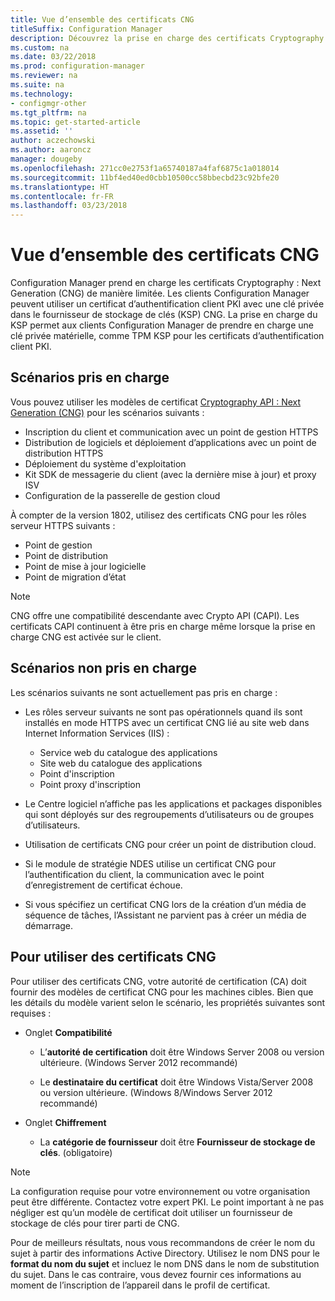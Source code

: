 ```yaml
---
title: Vue d’ensemble des certificats CNG
titleSuffix: Configuration Manager
description: Découvrez la prise en charge des certificats Cryptography Next Generation (CNG) pour les clients et serveurs Configuration Manager.
ms.custom: na
ms.date: 03/22/2018
ms.prod: configuration-manager
ms.reviewer: na
ms.suite: na
ms.technology:
- configmgr-other
ms.tgt_pltfrm: na
ms.topic: get-started-article
ms.assetid: ''
author: aczechowski
ms.author: aaroncz
manager: dougeby
ms.openlocfilehash: 271cc0e2753f1a65740187a4faf6875c1a018014
ms.sourcegitcommit: 11bf4ed40ed0cbb10500cc58bbecbd23c92bfe20
ms.translationtype: HT
ms.contentlocale: fr-FR
ms.lasthandoff: 03/23/2018
---
```

# <a name="cng-certificates-overview"></a>Vue d’ensemble des certificats CNG
<!-- 1356191 --> 

Configuration Manager prend en charge les certificats Cryptography : Next Generation (CNG) de manière limitée. Les clients Configuration Manager peuvent utiliser un certificat d’authentification client PKI avec une clé privée dans le fournisseur de stockage de clés (KSP) CNG. La prise en charge du KSP permet aux clients Configuration Manager de prendre en charge une clé privée matérielle, comme TPM KSP pour les certificats d’authentification client PKI.

## <a name="supported-scenarios"></a>Scénarios pris en charge
Vous pouvez utiliser les modèles de certificat [Cryptography API : Next Generation (CNG)](https://msdn.microsoft.com/library/windows/desktop/bb204775.aspx) pour les scénarios suivants :

- Inscription du client et communication avec un point de gestion HTTPS   
- Distribution de logiciels et déploiement d’applications avec un point de distribution HTTPS   
- Déploiement du système d'exploitation  
- Kit SDK de messagerie du client (avec la dernière mise à jour) et proxy ISV   
- Configuration de la passerelle de gestion cloud  

À compter de la version 1802, utilisez des certificats CNG pour les rôles serveur HTTPS suivants : <!-- 1357314 -->   
- Point de gestion
- Point de distribution
- Point de mise à jour logicielle
- Point de migration d’état     

> [!NOTE]
> CNG offre une compatibilité descendante avec Crypto API (CAPI). Les certificats CAPI continuent à être pris en charge même lorsque la prise en charge CNG est activée sur le client.

## <a name="unsupported-scenarios"></a>Scénarios non pris en charge

Les scénarios suivants ne sont actuellement pas pris en charge :

- Les rôles serveur suivants ne sont pas opérationnels quand ils sont installés en mode HTTPS avec un certificat CNG lié au site web dans Internet Information Services (IIS) : 
    - Service web du catalogue des applications
    - Site web du catalogue des applications
    - Point d'inscription  
    - Point proxy d'inscription  

- Le Centre logiciel n’affiche pas les applications et packages disponibles qui sont déployés sur des regroupements d’utilisateurs ou de groupes d’utilisateurs.

- Utilisation de certificats CNG pour créer un point de distribution cloud.

- Si le module de stratégie NDES utilise un certificat CNG pour l’authentification du client, la communication avec le point d’enregistrement de certificat échoue.

- Si vous spécifiez un certificat CNG lors de la création d’un média de séquence de tâches, l’Assistant ne parvient pas à créer un média de démarrage.

## <a name="to-use-cng-certificates"></a>Pour utiliser des certificats CNG

Pour utiliser des certificats CNG, votre autorité de certification (CA) doit fournir des modèles de certificat CNG pour les machines cibles. Bien que les détails du modèle varient selon le scénario, les propriétés suivantes sont requises :

- Onglet **Compatibilité**

    - L’**autorité de certification** doit être Windows Server 2008 ou version ultérieure. (Windows Server 2012 recommandé)

    - Le **destinataire du certificat** doit être Windows Vista/Server 2008 ou version ultérieure. (Windows 8/Windows Server 2012 recommandé)

- Onglet **Chiffrement**

    - La **catégorie de fournisseur** doit être **Fournisseur de stockage de clés**. (obligatoire)

> [!NOTE]
> La configuration requise pour votre environnement ou votre organisation peut être différente. Contactez votre expert PKI. Le point important à ne pas négliger est qu’un modèle de certificat doit utiliser un fournisseur de stockage de clés pour tirer parti de CNG.

Pour de meilleurs résultats, nous vous recommandons de créer le nom du sujet à partir des informations Active Directory. Utilisez le nom DNS pour le **format du nom du sujet** et incluez le nom DNS dans le nom de substitution du sujet. Dans le cas contraire, vous devez fournir ces informations au moment de l’inscription de l’appareil dans le profil de certificat.